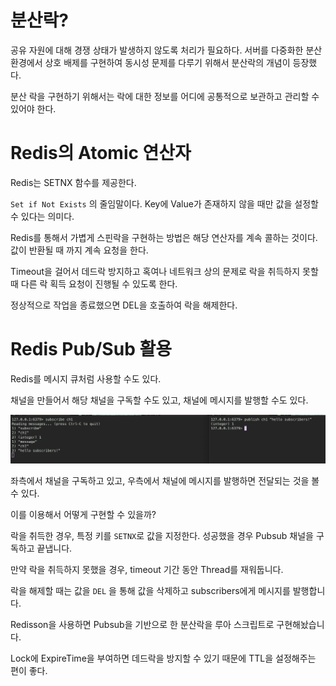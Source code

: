 # 분산락?

공유 자원에 대해 경쟁 상태가 발생하지 않도록 처리가 필요하다. 서버를 다중화한 분산환경에서 상호 배제를 구현하여 동시성 문제를 다루기 위해서 분산락의 개념이 등장했다.

분산 락을 구현하기 위해서는 락에 대한 정보를 어디에 공통적으로 보관하고 관리할 수 있어야 한다.



# Redis의 Atomic 연산자

Redis는 SETNX 함수를 제공한다.

`Set if Not Exists` 의 줄임말이다. Key에 Value가 존재하지 않을 때만 값을 설정할 수 있다는 의미다.

Redis를 통해서 가볍게 스핀락을 구현하는 방법은 해당 연산자를 계속 콜하는 것이다. 값이 반환될 때 까지 계속 요청을 한다.

Timeout을 걸어서 데드락 방지하고 혹여나 네트워크 상의 문제로 락을 취득하지 못할 때 다른 락 획득 요청이 진행될 수 있도록 한다.

정상적으로 작업을 종료했으면 DEL을 호출하여 락을 해제한다.



# Redis Pub/Sub 활용

Redis를 메시지 큐처럼 사용할 수도 있다.

채널을 만들어서 해당 채널을 구독할 수도 있고, 채널에 메시지를 발행할 수도 있다.

![image-20230506183348640](images/image-20230506183348640.png)

좌측에서 채널을 구독하고 있고, 우측에서 채널에 메시지를 발행하면 전달되는 것을 볼 수 있다.

이를 이용해서 어떻게 구현할 수 있을까?

락을 취득한 경우, 특정 키를 `SETNX`로 값을 지정한다. 성공했을 경우 Pubsub 채널을 구독하고 끝냅니다.

만약 락을 취득하지 못했을 경우, timeout 기간 동안 Thread를 재워둡니다.

락을 해제할 때는 값을 `DEL` 을 통해 값을 삭제하고 subscribers에게 메시지를 발행합니다.



Redisson을 사용하면 Pubsub을 기반으로 한 분산락을 루아 스크립트로 구현해놨습니다.

Lock에 ExpireTime을 부여하면 데드락을 방지할 수 있기 때문에 TTL을 설정해주는 편이 좋다.